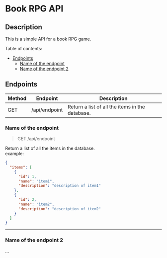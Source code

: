 # Book RPG API

## Description

This is a simple API for a book RPG game. 

Table of contents:

- [Endpoints](#endpoints)
  - [Name of the endpoint](#name-of-the-endpoint)
  - [Name of the endpoint 2](#name-of-the-endpoint-2)

## Endpoints

| Method | Endpoint      | Description                                     |
| ------ | ------------- | ----------------------------------------------- |
| GET    | /api/endpoint | Return a list of all the items in the database. |

### Name of the endpoint

> GET /api/endpoint

Return a list of all the items in the database. \
example:

```json
{
  "items": [
    {
      "id": 1,
      "name": "item1",
      "description": "description of item1"
    },
    {
      "id": 2,
      "name": "item2",
      "description": "description of item2"
    }
  ]
}
```

---

### Name of the endpoint 2

...
